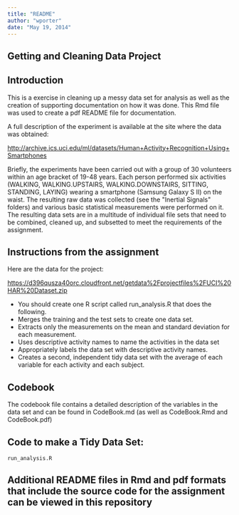 ```yaml
---
title: "README"
author: "wporter"
date: "May 19, 2014"
---
```


## Getting and Cleaning Data Project

## 
## Introduction

This is a exercise in cleaning up a messy data set for analysis as well as the creation of supporting documentation on how it was done.  This Rmd file was used to create a pdf README file for documentation.

A full description of the experiment is available at the site where the data was obtained: 

http://archive.ics.uci.edu/ml/datasets/Human+Activity+Recognition+Using+Smartphones 

Briefly, the experiments have been carried out with a group of 30 volunteers within an age bracket of 19-48 years. Each person performed six activities (WALKING, WALKING.UPSTAIRS, WALKING.DOWNSTAIRS, SITTING, STANDING, LAYING) wearing a smartphone (Samsung Galaxy S II) on the waist.  The resulting raw data was collected (see the "Inertial Signals" folders) and various basic statistical measurements were performed on it.  The resulting data sets are in a multitude of individual file sets that need to be combined, cleaned up, and subsetted to meet the requirements of the assignment.

## 
## Instructions from the assignment

Here are the data for the project: 

https://d396qusza40orc.cloudfront.net/getdata%2Fprojectfiles%2FUCI%20HAR%20Dataset.zip 

* You should create one R script called run_analysis.R that does the following. 
* Merges the training and the test sets to create one data set.
* Extracts only the measurements on the mean and standard deviation for each measurement. 
* Uses descriptive activity names to name the activities in the data set
* Appropriately labels the data set with descriptive activity names. 
* Creates a second, independent tidy data set with the average of each variable for each activity and each subject. 


## Codebook
The codebook file contains a detailed description of the variables in the data set and can be found in CodeBook.md (as well as CodeBook.Rmd and CodeBook.pdf)


## Code to make a Tidy Data Set:
    run_analysis.R

## Additional README files in Rmd and pdf formats that include the source code for the assignment can be viewed in this repository
